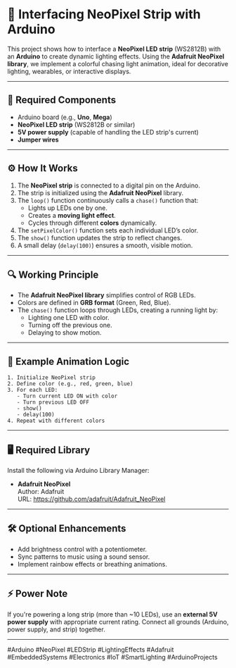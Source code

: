 # 🌈 Interfacing NeoPixel Strip with Arduino

This project shows how to interface a **NeoPixel LED strip** (WS2812B) with an **Arduino** to create dynamic lighting effects. Using the **Adafruit NeoPixel library**, we implement a colorful chasing light animation, ideal for decorative lighting, wearables, or interactive displays.

---

## 🧰 Required Components
- Arduino board (e.g., **Uno**, **Mega**)
- **NeoPixel LED strip** (WS2812B or similar)
- **5V power supply** (capable of handling the LED strip's current)
- **Jumper wires**

---

## ⚙️ How It Works

1. The **NeoPixel strip** is connected to a digital pin on the Arduino.
2. The strip is initialized using the **Adafruit NeoPixel** library.
3. The `loop()` function continuously calls a `chase()` function that:
   - Lights up LEDs one by one.
   - Creates a **moving light effect**.
   - Cycles through different **colors** dynamically.
4. The `setPixelColor()` function sets each individual LED’s color.
5. The `show()` function updates the strip to reflect changes.
6. A small delay (`delay(100)`) ensures a smooth, visible motion.

---

## 🔍 Working Principle

- The **Adafruit NeoPixel library** simplifies control of RGB LEDs.
- Colors are defined in **GRB format** (Green, Red, Blue).
- The `chase()` function loops through LEDs, creating a running light by:
  - Lighting one LED with color.
  - Turning off the previous one.
  - Delaying to show motion.

---

## 🧪 Example Animation Logic
```text
1. Initialize NeoPixel strip
2. Define color (e.g., red, green, blue)
3. For each LED:
   - Turn current LED ON with color
   - Turn previous LED OFF
   - show()
   - delay(100)
4. Repeat with different colors
```

---

## 🖥️ Required Library

Install the following via Arduino Library Manager:

- **Adafruit NeoPixel**  
  Author: Adafruit  
  URL: https://github.com/adafruit/Adafruit_NeoPixel

---

## 🛠️ Optional Enhancements

- Add brightness control with a potentiometer.
- Sync patterns to music using a sound sensor.
- Implement rainbow effects or breathing animations.

---

## ⚡️ Power Note

If you're powering a long strip (more than ~10 LEDs), use an **external 5V power supply** with appropriate current rating. Connect all grounds (Arduino, power supply, and strip) together.

---
#Arduino #NeoPixel #LEDStrip #LightingEffects #Adafruit #EmbeddedSystems #Electronics #IoT #SmartLighting #ArduinoProjects

```
